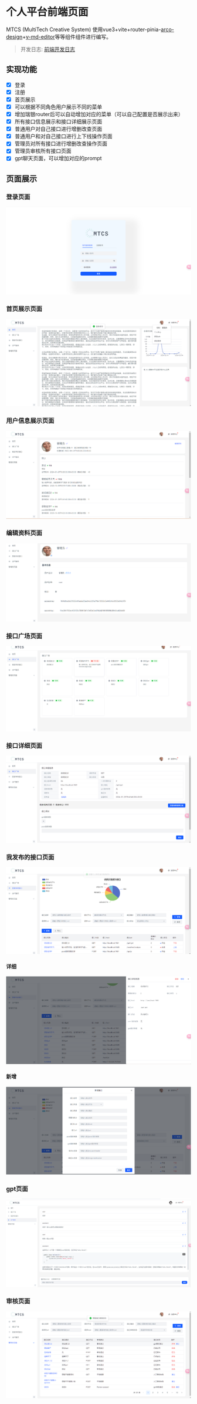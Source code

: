 # 个人平台前端页面

MTCS (MultiTech Creative System) 使用vue3+vite+router-pinia-[arco-design](https://arco.design/)+[v-md-editor](https://code-farmer-i.github.io/vue-markdown-editor/zh/)等等组件组件进行编写。

> 开发日志: [前端开发日志](https://iakbbhkfqkz.feishu.cn/wiki/GjTbwTDCBiPtfqkC9uCcIWDEnkj?from=from_copylink)

## 实现功能
- [x] 登录
- [x] 注册
- [x] 首页展示
- [x] 可以根据不同角色用户展示不同的菜单
- [x] 增加瑞银router后可以自动增加对应的菜单（可以自己配置是否展示出来）
- [x] 所有接口信息展示和接口详细展示页面
- [x] 普通用户对自己接口进行增删改查页面
- [x] 普通用户和对自己接口进行上下线操作页面
- [x] 管理员对所有接口进行增删改查操作页面
- [x] 管理员审核所有接口页面
- [x] gpt聊天页面，可以增加对应的prompt

## 页面展示

### 登录页面
![image](./public/mdImg/login.png)
### 首页展示页面
![image](./public/mdImg/index.png)
### 用户信息展示页面
![image](./public/mdImg/userInfo.png)
### 编辑资料页面
![image](./public/mdImg/editInfo.png)
### 接口广场页面
![image](./public/mdImg/interfaceSquare.png)
### 接口详细页面
![image](./public/mdImg/interfaceDetail.png)
### 我发布的接口页面
![image](./public/mdImg/selfInterface.png)
#### 详细
![image](./public/mdImg/selfInterfaceDetail.png)
#### 新增
![image](./public/mdImg/selfInterfaceAdd.png)

### gpt页面
![image](./public/mdImg/gpt.png)

### 审核页面
![image](./public/mdImg/audit.png)

